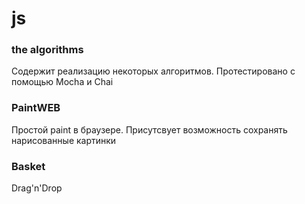 # js
<h3>the algorithms</h3>
<p>Содержит реализацию некоторых алгоритмов.
 Протестировано с помощью Mocha и Chai</p>
 <h3>PaintWEB</h3>
 <p>Простой paint в браузере. Присутсвует возможность сохранять нарисованные картинки</p>
 <h3>Basket</h3>
 <p>Drag'n'Drop</p>

